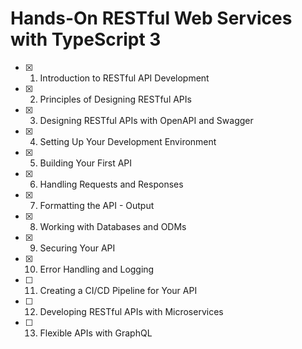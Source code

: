 # Hands-On RESTful Web Services with TypeScript 3

- [x] 1. Introduction to RESTful API Development
- [x] 2. Principles of Designing RESTful APIs
- [x] 3. Designing RESTful APIs with OpenAPI and Swagger
- [x] 4. Setting Up Your Development Environment
- [x] 5. Building Your First API
- [x] 6. Handling Requests and Responses
- [x] 7. Formatting the API - Output
- [x] 8. Working with Databases and ODMs
- [x] 9. Securing Your API
- [x] 10. Error Handling and Logging
- [ ] 11. Creating a CI/CD Pipeline for Your API
- [ ] 12. Developing RESTful APIs with Microservices
- [ ] 13. Flexible APIs with GraphQL
